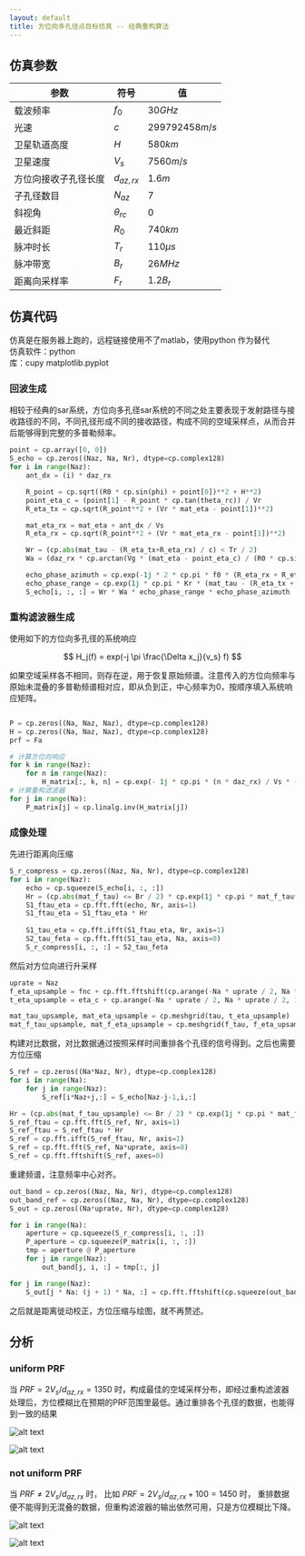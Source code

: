 ```yaml
---
layout: default
title: 方位向多孔径点目标仿真 -- 经典重构算法 
---
```


<head>
    <script src="https://cdn.mathjax.org/mathjax/latest/MathJax.js?config=TeX-AMS-MML_HTMLorMML" type="text/javascript"></script>
    <script type="text/x-mathjax-config">
        MathJax.Hub.Config({
            tex2jax: {
            skipTags: ['script', 'noscript', 'style', 'textarea', 'pre'],
            inlineMath: [['$','$']]
            }
        });
    </script>
</head>


## 仿真参数

|参数|符号|值|  
|----|---|---|
|载波频率| $f_0$ | $30 GHz$ |
|光速| $c$ | $299792458 m/s$|
|卫星轨道高度| $H$ | $580 km$ |
|卫星速度| $V_s$ | $7560 m/s$ |
|方位向接收子孔径长度| $d_{az,rx}$| $1.6 m$ |
|子孔径数目| $N_{az}$|7|
|斜视角| $\theta_{rc}$|$0$|
|最近斜距|$R_0$| $740 km$|
|脉冲时长| $T_r$| $110 \mu s$ |
|脉冲带宽| $B_r$| $26 MHz$ |
|距离向采样率| $F_r$| $1.2B_r$|

## 仿真代码
仿真是在服务器上跑的，远程链接使用不了matlab，使用python 作为替代  
仿真软件：python   
库：cupy  matplotlib.pyplot

### 回波生成
相较于经典的sar系统，方位向多孔径sar系统的不同之处主要表现于发射路径与接收路径的不同，不同孔径形成不同的接收路径，构成不同的空域采样点，从而合并后能够得到完整的多普勒频率。

```python
point = cp.array([0, 0])
S_echo = cp.zeros((Naz, Na, Nr), dtype=cp.complex128)
for i in range(Naz):
    ant_dx = (i) * daz_rx

    R_point = cp.sqrt((R0 * cp.sin(phi) + point[0])**2 + H**2)
    point_eta_c = (point[1] - R_point * cp.tan(theta_rc)) / Vr
    R_eta_tx = cp.sqrt(R_point**2 + (Vr * mat_eta - point[1])**2)

    mat_eta_rx = mat_eta + ant_dx / Vs
    R_eta_rx = cp.sqrt(R_point**2 + (Vr * mat_eta_rx - point[1])**2)

    Wr = (cp.abs(mat_tau - (R_eta_tx+R_eta_rx) / c) < Tr / 2)
    Wa = (daz_rx * cp.arctan(Vg * (mat_eta - point_eta_c) / (R0 * cp.sin(phi) + point[0]) / lambda_)**2) <= Ta / 2

    echo_phase_azimuth = cp.exp(-1j * 2 * cp.pi * f0 * (R_eta_rx + R_eta_tx) / c)
    echo_phase_range = cp.exp(1j * cp.pi * Kr * (mat_tau - (R_eta_tx + R_eta_tx) / c)**2)
    S_echo[i, :, :] = Wr * Wa * echo_phase_range * echo_phase_azimuth

```
### 重构滤波器生成

使用如下的方位向多孔径的系统响应

$$ H_j(f) =  exp(-j \pi \frac{\Delta x_j}{v_s} f) $$

如果空域采样各不相同，则存在逆，用于恢复原始频谱。注意传入的方位向频率与原始未混叠的多普勒频谱相对应，即从负到正，中心频率为0，按顺序填入系统响应矩阵。

```python

P = cp.zeros((Na, Naz, Naz), dtype=cp.complex128)
H = cp.zeros((Na, Naz, Naz), dtype=cp.complex128)
prf = Fa

# 计算方位向响应
for k in range(Naz):
    for n in range(Naz):
        H_matrix[:, k, n] = cp.exp(- 1j * cp.pi * (n * daz_rx) / Vs * (f_eta + (k-(Naz-1)/2) * prf))
# 计算重构滤波器
for j in range(Na): 
    P_matrix[j] = cp.linalg.inv(H_matrix[j])

```

### 成像处理

先进行距离向压缩

```python
S_r_compress = cp.zeros((Naz, Na, Nr), dtype=cp.complex128)
for i in range(Naz):
    echo = cp.squeeze(S_echo[i, :, :])
    Hr = (cp.abs(mat_f_tau) <= Br / 2) * cp.exp(1j * cp.pi * mat_f_tau**2 / Kr)
    S1_ftau_eta = cp.fft.fft(echo, Nr, axis=1)
    S1_ftau_eta = S1_ftau_eta * Hr
  
    S1_tau_eta = cp.fft.ifft(S1_ftau_eta, Nr, axis=1)
    S2_tau_feta = cp.fft.fft(S1_tau_eta, Na, axis=0)
    S_r_compress[i, :, :] = S2_tau_feta
```

然后对方位向进行升采样

```python
uprate = Naz
f_eta_upsample = fnc + cp.fft.fftshift(cp.arange(-Na * uprate / 2, Na * uprate / 2, 1) * (Fa / Na))
t_eta_upsample = eta_c + cp.arange(-Na * uprate / 2, Na * uprate / 2, 1) * (1 / (Fa * uprate))

mat_tau_upsample, mat_eta_upsample = cp.meshgrid(tau, t_eta_upsample)
mat_f_tau_upsample, mat_f_eta_upsample = cp.meshgrid(f_tau, f_eta_upsample)
```

构建对比数据，对比数据通过按照采样时间重排各个孔径的信号得到。之后也需要方位压缩
```python
S_ref = cp.zeros((Na*Naz, Nr), dtype=cp.complex128)
for i in range(Na):
    for j in range(Naz):
        S_ref[i*Naz+j,:] = S_echo[Naz-j-1,i,:]

Hr = (cp.abs(mat_f_tau_upsample) <= Br / 2) * cp.exp(1j * cp.pi * mat_f_tau_upsample**2 / Kr)
S_ref_ftau = cp.fft.fft(S_ref, Nr, axis=1)
S_ref_ftau = S_ref_ftau * Hr
S_ref = cp.fft.ifft(S_ref_ftau, Nr, axis=1)
S_ref = cp.fft.fft(S_ref, Na*uprate, axis=0)
S_ref = cp.fft.fftshift(S_ref, axes=0)
```

重建频谱，注意频率中心对齐。
```python
out_band = cp.zeros((Naz, Na, Nr), dtype=cp.complex128)
out_band_ref = cp.zeros((Naz, Na, Nr), dtype=cp.complex128)
S_out = cp.zeros((Na*uprate, Nr), dtype=cp.complex128)

for i in range(Na):
    aperture = cp.squeeze(S_r_compress[i, :, :])
    P_aperture = cp.squeeze(P_matrix[i, :, :])
    tmp = aperture @ P_aperture
    for j in range(Naz):
        out_band[j, i, :] = tmp[:, j]

for j in range(Naz):
    S_out[j * Na: (j + 1) * Na, :] = cp.fft.fftshift(cp.squeeze(out_band[j, :, :]), axes=0) # 确保连续性

```

之后就是距离徙动校正，方位压缩与绘图，就不再赘述。

## 分析

### uniform PRF

当 $PRF = 2V_s/d_{az,rx} = 1350$ 时，构成最佳的空域采样分布，即经过重构滤波器处理后，方位模糊比在预期的PRF范围里最低。通过重排各个孔径的数据，也能得到一致的结果

![alt text](/assets/multi_channel/m_chan_sim1_1.png)  

![alt text](/assets/multi_channel/m_chan_sim1_2.png) 

### not uniform PRF
当 $PRF \neq 2V_s/d_{az,rx}$ 时， 比如 $PRF = 2V_s/d_{az,rx} + 100 = 1450$ 时， 重排数据便不能得到无混叠的数据，但重构滤波器的输出依然可用，只是方位模糊比下降。

![alt text](/assets/multi_channel/m_chan_sim1_3.png) 

![alt text](/assets/multi_channel/m_chan_sim1_4.png) 



